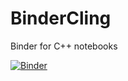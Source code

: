 # BinderCling
Binder for C++ notebooks

[![Binder](https://mybinder.org/badge.svg)](https://mybinder.org/v2/gh/gjbex/BinderCling/master)
